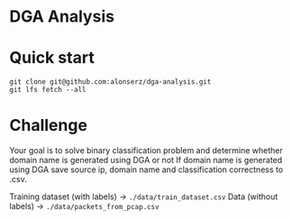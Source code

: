 # DGA Analysis

# Quick start
```
git clone git@github.com:alonserz/dga-analysis.git
git lfs fetch --all
```

# Challenge
Your goal is to solve binary classification problem and determine whether domain name is generated using DGA or not
If domain name is generated using DGA save source ip, domain name and classification correctness to .csv.

Training dataset (with labels) -> `./data/train_dataset.csv`
Data (without labels) -> `./data/packets_from_pcap.csv`
